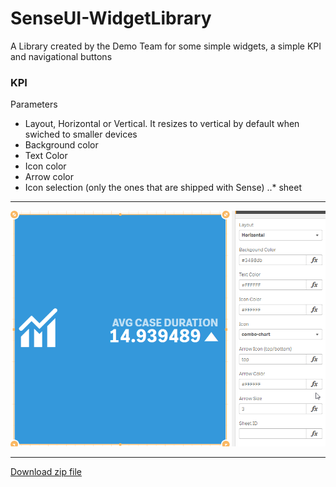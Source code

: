 <link rel="stylesheet" href="https://sense-demo.qlik.com/resources/autogenerated/qlik-styles.css">

# SenseUI-WidgetLibrary
A Library created by the Demo Team for some simple widgets, a simple KPI and navigational buttons 

### KPI
Parameters
- Layout, Horizontal or Vertical. It resizes to vertical by default when swiched to smaller devices
- Background color
- Text Color
- Icon color
- Arrow color
- Icon selection (only the ones that are shipped with Sense)
..* sheet <span class="lui-icon lui-icon--sheet"></span>

---

![SenseUI - Widget - KPI](/kpi.png?raw=true "SenseUI - KPI")

---

[Download zip file](https://github.com/yianni-ververis/SenseUI-WidgetLibrary/archive/master.zip)

